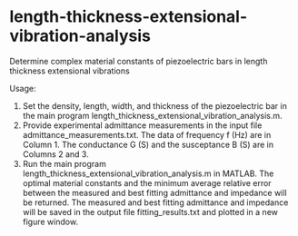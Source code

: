 # length-thickness-extensional-vibration-analysis
Determine complex material constants of piezoelectric bars in length thickness extensional vibrations

Usage:
1. Set the density, length, width, and thickness of the piezoelectric bar in the main program length_thickness_extensional_vibration_analysis.m.
2. Provide experimental admittance measurements in the input file admittance_measurements.txt. The data of frequency f (Hz) are in Column 1. The conductance G (S) and the susceptance B (S) are in Columns 2 and 3.
3. Run the main program length_thickness_extensional_vibration_analysis.m in MATLAB. The optimal material constants and the minimum average relative error between the measured and best fitting admittance and impedance will be returned. The measured and best fitting admittance and impedance will be saved in the output file fitting_results.txt and plotted in a new figure window.

